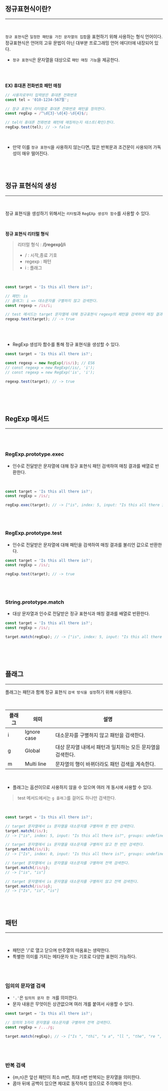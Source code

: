 ## 정규표현식이란?
---

<br>

`정규 표현식`은 `일정한 패턴을 가진 문자열의 집합`을 표현하기 위해 사용하는 형식 언어이다.  
정규표현식은 언어의 고유 문법이 아닌 대부분 프로그래밍 언어 에디터에 내장되어 있다.  

* `정규 표현식`은 문자열을 대상으로 `패턴 매칭 기능`을 제공한다.

<br>
<br>

**EX) 휴대폰 전화번호 패턴 매칭**

```javascript
// 사용자로부터 입력받은 휴대폰 전화번호
const tel = '010-1234-567팔';

// 정규 표현식 리터럴로 휴대폰 전화번호 패턴을 정의한다.
const regExp = /^\d{3}-\d{4}-\d{4}$/;

// tel이 휴대폰 전화번호 패턴에 매칭하는지 테스트(확인)한다.
regExp.test(tel); // -> false
```

<br>

* 만약 이를 `정규 표현식`을 사용하지 않는다면, 많은 반복문과 조건문이 사용되어 가독성이 매우 떨어진다.


<br>
<br>

## 정규 표현식의 생성
---

<br>

정규 표현식을 생성하기 위해서는 `리터럴`과 `RegEXp 생성자 함수`를 사용할 수 있다.

<br>

**정규 표현식 리터럴 형식**

> 리터럴 형식 : **/[regexp]/i**
> * / : 시작,종료 기호
> * regexp : 패턴
> * i : 플래그

<br>

```javascript
const target = 'Is this all there is?';

// 패턴: is
// 플래그: i => 대소문자를 구별하지 않고 검색한다.
const regexp = /is/i;

// test 메서드는 target 문자열에 대해 정규표현식 regexp의 패턴을 검색하여 매칭 결과를 불리언 값으로 반환한다.
regexp.test(target); // -> true
```

<br>
<br>

* RegExp 생성자 함수를 통해 정규 표현식을 생성할 수 있다.

```javascript
const target = 'Is this all there is?';

const regexp = new RegExp(/is/i); // ES6
// const regexp = new RegExp(/is/, 'i');
// const regexp = new RegExp('is', 'i');

regexp.test(target); // -> true
```

<br>
<br>
<br>

## RegExp 메서드
---

<br>
<br>

### RegExp.prototype.exec

* 인수로 전달받은 문자열에 대해 정규 표현식 패턴 검색하여 매칭 결과를 배열로 반환한다.

<br>

```javascript
const target = 'Is this all there is?';
const regExp = /is/;

regExp.exec(target); // -> ["is", index: 5, input: "Is this all there is?", groups: undefined]
```

<br>
<br>

### RegExp.prototype.test

* 인수로 전달받은 문자열에 대해 패턴을 검색하여 매칭 결과를 불리언 값으로 반환한다.

```javascript
const target = 'Is this all there is?';
const regExp = /is/;

regExp.test(target); // -> true
```

<br>
<br>

### String.prototype.match

* 대상 문자열과 인수로 전달받은 정규 표현식과 매칭 결과를 배열로 반환한다.

```javascript
const target = 'Is this all there is?';
const regExp = /is/;

target.match(regExp); // -> ["is", index: 5, input: "Is this all there is?", groups: undefined]
```

<br>
<br>
<br>

## 플래그
---

플래그는 패턴과 함께 정규 표현식 `검색 방식을 설정`하기 위해 사용된다.

<br>

| 플래그 | 의미 | 설명 |
| --- | --- | --- |
| i | Ignore case | 대소문자를 구별하지 않고 패턴을 검색한다. |
| g | Global | 대상 문자열 내에서 패턴과 일치하는 모든 문자열을 검색한다. | 
| m | Multi line | 문자열의 행이 바뀌더라도 패턴 검색을 계속한다. | 

<br>

* 플래그는 옵션이므로 사용하지 않을 수 있으며 여러 개 동시에 사용할 수 있다.

> test 메서드에서는 `g 플래그`를 걸어도 하나만 검색한다.

<br>

```javascript
const target = 'Is this all there is?';

// target 문자열에서 is 문자열을 대소문자를 구별하여 한 번만 검색한다.
target.match(/is/);
// -> ["is", index: 5, input: "Is this all there is?", groups: undefined]

// target 문자열에서 is 문자열을 대소문자를 구별하지 않고 한 번만 검색한다.
target.match(/is/i);
// -> ["Is", index: 0, input: "Is this all there is?", groups: undefined]

// target 문자열에서 is 문자열을 대소문자를 구별하여 전역 검색한다.
target.match(/is/g);
// -> ["is", "is"]

// target 문자열에서 is 문자열을 대소문자를 구별하지 않고 전역 검색한다.
target.match(/is/ig);
// -> ["Is", "is", "is"]
```

<br>
<br>

## 패턴
---

<br>

* 패턴은 '/'로 열고 닫으며 만주열의 따옴표는 생략한다.
* 특별한 의미를 가지는 메타문자 또는 기호로 다양한 표현이 가능하다.

<br>
<br>

### 임의의 문자열 검색


* `'.'`은 `임의의 문자 한 개`를 의미한다.
* 문자 내용은 무엇이든 상관없으며 여러 개를 붙여서 사용할 수 있다.

```javascript
const target = 'Is this all there is?';

// 임의의 3자리 문자열을 대소문자를 구별하여 전역 검색한다.
const regExp = /.../g;

target.match(regExp); // -> ["Is ", "thi", "s a", "ll ", "the", "re ", "is?"]
```

<br>
<br>

### 반복 검색

* {m,n}은 앞선 패턴이 최소 m번, 최대 n번 반복되는 문자열을 의미한다.  
* 콤마 뒤에 공백이 있으면 제대로 동작하지 않으므로 주의해야 한다.


